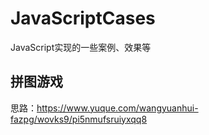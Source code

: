 # JavaScriptCases
JavaScript实现的一些案例、效果等

## 拼图游戏
思路：https://www.yuque.com/wangyuanhui-fazpg/wovks9/pi5nmufsruiyxqq8